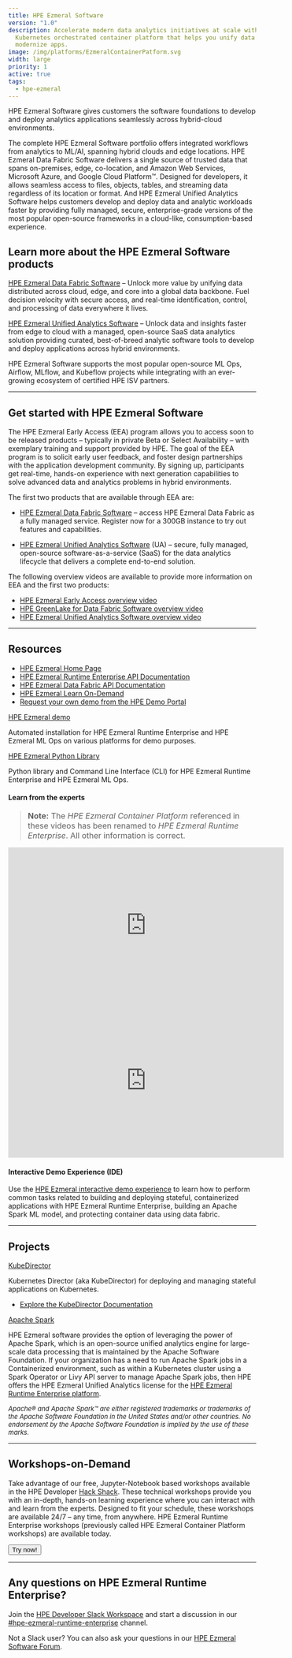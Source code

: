 ```yaml
---
title: HPE Ezmeral Software
version: "1.0"
description: Accelerate modern data analytics initiatives at scale with this
  Kubernetes orchestrated container platform that helps you unify data and
  modernize apps.
image: /img/platforms/EzmeralContainerPatform.svg
width: large
priority: 1
active: true
tags:
  - hpe-ezmeral
---
```

<a id="top"></a>

HPE Ezmeral Software gives customers the software foundations to develop and deploy analytics applications seamlessly across hybrid-cloud environments.

The complete HPE Ezmeral Software portfolio offers integrated workflows from analytics to ML/AI, spanning hybrid clouds and edge locations. HPE Ezmeral Data Fabric Software delivers a single source of trusted data that spans on-premises, edge, co-location, and Amazon Web Services, Microsoft Azure, and Google Cloud Platform™. Designed for developers, it allows seamless access to files, objects, tables, and streaming data regardless of its location or format. And HPE Ezmeral Unified Analytics Software helps customers develop and deploy data and analytic workloads faster by providing fully managed, secure, enterprise-grade versions of the most popular open-source frameworks in a cloud-like, consumption-based experience. 

## Learn more about the HPE Ezmeral Software products

[HPE Ezmeral Data Fabric Software](https://www.hpe.com/us/en/software/ezmeral-data-fabric.html) – Unlock more value by unifying data distributed across cloud, edge, and core into a global data backbone. Fuel decision velocity with secure access, and real-time identification, control, and processing of data everywhere it lives. 

[HPE Ezmeral Unified Analytics Software](https://www.hpe.com/us/en/hpe-ezmeral-unified-analytics.html) – Unlock data and insights faster from edge to cloud with a managed, open-source SaaS data analytics solution providing curated, best-of-breed analytic software tools to develop and deploy applications across hybrid environments.

HPE Ezmeral Software supports the most popular open-source ML Ops, Airflow, MLflow, and Kubeflow projects while integrating with an ever-growing ecosystem of certified HPE ISV partners.

- - -

## Get started with HPE Ezmeral Software

The HPE Ezmeral Early Access (EEA) program allows you to access soon to be released products – typically in private Beta or Select Availability – with exemplary training and support provided by HPE. The goal of the EEA program is to solicit early user feedback, and foster design partnerships with the application development community. By signing up, participants get real-time, hands-on experience with next generation capabilities to solve advanced data and analytics problems in hybrid environments.

The first two products that are available through EEA are:

* [HPE Ezmeral Data Fabric Software](https://home.hpe-df.com/) – access HPE Ezmeral Data Fabric as a fully managed service. Register now for a 300GB instance to try out features and capabilities.    

* [HPE Ezmeral Unified Analytics Software]( https://www.hpe.com/us/en/hpe-ezmeral-unified-analytics.html#EEAUA) (UA) – secure, fully managed, open-source software-as-a-service (SaaS) for the data analytics lifecycle that delivers a complete end-to-end solution.

The following overview videos are available to provide more information on EEA and the first two products:

* [HPE Ezmeral Early Access overview video](https://youtu.be/_ygMN4UvqU4)
* [HPE GreenLake for Data Fabric Software overview video](https://youtu.be/YTf5OPsb-cM)
* [HPE Ezmeral Unified Analytics Software overview video](https://youtu.be/z9Q4FG7LzgI)

- - -

## Resources

* [HPE Ezmeral Home Page](https://www.hpe.com/us/en/software.html)
* [HPE Ezmeral Runtime Enterprise API Documentation](https://docs.containerplatform.hpe.com/home/)[](https://docs.containerplatform.hpe.com/home/)
* [HPE Ezmeral Data Fabric API Documentation](https://docs.datafabric.hpe.com/home/)
* [HPE Ezmeral Learn On-Demand](https://learn.ezmeral.software.hpe.com/)
* [Request your own demo from the HPE Demo Portal](https://hpedemoportal.ext.hpe.com/home)

[HPE Ezmeral demo](https://github.com/HewlettPackard/ezdemo)

Automated installation for HPE Ezmeral Runtime Enterprise and HPE Ezmeral ML Ops on various platforms for demo purposes.

[HPE Ezmeral Python Library](https://github.com/hpe-container-platform-community/hpecp-python-library)

Python library and Command Line Interface (CLI) for HPE Ezmeral Runtime Enterprise and HPE Ezmeral ML Ops.

#### Learn from the experts

> <font size="3"> **Note:** The *HPE Ezmeral Container Platform* referenced in these videos has been renamed to *HPE Ezmeral Runtime Enterprise*. All other information is correct. </font> 

<iframe width="560" height="315" src="https://www.youtube.com/embed/fCQpSHDEHY0" frameborder="0" allow="accelerometer; autoplay; clipboard-write; encrypted-media; gyroscope; picture-in-picture" allowfullscreen></iframe>
<br />

<iframe width="560" height="315" src="https://www.youtube.com/embed/4-yGrKZ4M-U" frameborder="0" allow="accelerometer; autoplay; clipboard-write; encrypted-media; gyroscope; picture-in-picture" allowfullscreen></iframe>

<br />

#### Interactive Demo Experience (IDE)

Use the [HPE Ezmeral interactive demo experience](https://www.hpe.com/us/en/resources/solutions/hpe-ezmeral-demo.html) to learn how to perform common tasks related to building and deploying stateful, containerized applications with HPE Ezmeral Runtime Enterprise, building an Apache Spark ML model, and protecting container data using data fabric.

- - -

<a id="projects"></a>

## Projects

[KubeDirector](https://github.com/bluek8s/kubedirector)

Kubernetes Director (aka KubeDirector) for deploying and managing stateful applications on Kubernetes.

* [Explore the KubeDirector Documentation](https://kubedirector.io/)

[Apache Spark](https://spark.apache.org/)

HPE Ezmeral software provides the option of leveraging the power of Apache Spark, which is an open-source unified analytics engine for large-scale data processing that is maintained by the Apache Software Foundation. If your organization has a need to run Apache Spark jobs in a Containerized environment, such as within a Kubernetes cluster using a Spark Operator or Livy API server to manage Apache Spark jobs, then HPE offers the HPE Ezmeral Unified Analytics license for the [HPE Ezmeral Runtime Enterprise platform](https://docs.containerplatform.hpe.com/home/).  

<font size="2"> *Apache® and Apache Spark™ are either registered trademarks or trademarks of the Apache Software Foundation in the United States and/or other countries. No endorsement by the Apache Software Foundation is implied by the use of these marks.* </font>

- - -

## Workshops-on-Demand

Take advantage of our free, Jupyter-Notebook based workshops available in the HPE Developer [Hack Shack](https://developer.hpe.com/hackshack/). These technical workshops provide you with an in-depth, hands-on learning experience where you can interact with and learn from the experts. Designed to fit your schedule, these workshops are available 24/7 – any time, from anywhere. HPE Ezmeral Runtime Enterprise workshops (previously called HPE Ezmeral Container Platform workshops) are available today.

<link rel="stylesheet" href="https://www.w3schools.com/w3css/4/w3.css">
<div class="w3-container w3-center w3-margin-bottom">
  <a href="/hackshack/workshops"><button type="button" class="button">Try now!</button></a>
</div>

- - -

## Any questions on HPE Ezmeral Runtime Enterprise?

Join the [HPE Developer Slack Workspace](https://slack.hpedev.io/) and start a discussion in our [\#hpe-ezmeral-runtime-enterprise](https://app.slack.com/client/T5SNJCC7K/C01BB50LG4W) channel.

Not a Slack user? You can also ask your questions in our [HPE Ezmeral Software Forum](https://hpe.com/forum/ezmeral).
